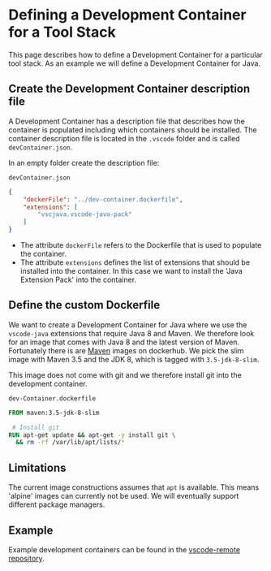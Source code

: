# Defining a Development Container for a Tool Stack

This page describes how to define a Development Container for a particular tool stack. As an example we will define a Development Container for Java.

## Create the Development Container description file

A Development Container has a description file that describes how the container is populated including which containers should be installed. The container description file is located in the `.vscode` folder and is called `devContainer.json`.

In an empty folder create the description file:

`devContainer.json`
```json
{
	"dockerFile": "../dev-container.dockerfile",
	"extensions": [
		"vscjava.vscode-java-pack"
	]
}
```

- The attribute `dockerFile` refers to the Dockerfile that is used to populate the container.
- The attribute `extensions` defines the list of extensions that should be installed into the container. In this case we want to install the 'Java Extension Pack' into the container.

## Define the custom Dockerfile

We want to create a Development Container for Java where we use the `vscode-java` extensions that require Java 8 and Maven. We therefore look for an image that comes with Java 8 and the latest version of Maven. Fortunately there is are [Maven](https://hub.docker.com/_/maven/) images on dockerhub. We pick the slim image with Maven 3.5 and the JDK 8, which is tagged with `3.5-jdk-8-slim`.

This image does not come with git and we therefore install git into the development container.

`dev-Container.dockerfile`
```Dockerfile
FROM maven:3.5-jdk-8-slim

 # Install git
RUN apt-get update && apt-get -y install git \
  && rm -rf /var/lib/apt/lists/*
```

## Limitations

The current image constructions assumes that `apt` is available. This means 'alpine' images can currently not be used. We will eventually support different package managers.

## Example

Example development containers can be found in the [vscode-remote repository](https://github.com/Microsoft/vscode-remote/tree/remote-hackathon/remote/dev-containers).

